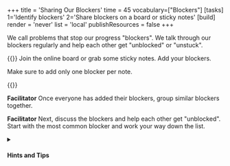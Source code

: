 +++
title = 'Sharing Our Blockers'
time = 45
vocabulary=["Blockers"]
[tasks]
1='Identify blockers'
2='Share blockers on a board or sticky notes'
[build]
  render = 'never'
  list = 'local'
  publishResources = false
+++

We call problems that stop our progress "blockers". We talk through our blockers regularly and help each other get "unblocked" or "unstuck".

{{<note title="Sharing Our Blockers" type="activity">}}
Join the online board or grab some sticky notes. Add your blockers.

Make sure to add only one blocker per note.

{{</note>}}

**Facilitator** Once everyone has added their blockers, group similar blockers together.

**Facilitator** Next, discuss the blockers and help each other get "unblocked". Start with the most common blocker and work your way down the list.

<details>
<summary>

#### Hints and Tips

</summary>

{{<note title="Example Blockers" type="example">}}

- I can't find a Slack channel people keep mentioning.
- People tell me I should be replying to a Slack message in a thread, and I don't know how.
- I can't open a PR, because...
- How do I fix extra stray files in my PR?
- I don't have a computer so I can't complete my work!
- How do I run Lighthouse?

{{</note>}}

- Everyone should have blockers. If you aren't blocked on anything in the course, do you need to challenge yourself more?
- Ask "stupid" questions. Your question is not stupid! What we are doing is hard, and everyone has questions. If you're stuck, it's likely that someone else is too. Please help others and ask your question!
- If you have other more _advanced_ questions, do write them on the board but **don't** expect to answer them in Blockers. We will work on those in study group.
</details>
